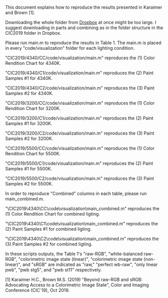 This document explains how to reproduce the results presented in Karaimer and Brown [1]. 

Downloading the whole folder from [Dropbox](https://www.dropbox.com/sh/louamwxabofc0wi/AABN5f5J3Uohsaud7IQxWoz6a?dl=0) at once might be too large. I suggest downloading in parts and combining as in the folder structure in the CIC2019 folder in Dropbox. 

Please run main.m to reproduce the results in Table 1. The main.m is placed in every "code/visualization" folder for each lighting condition. 

"CIC2019/4340/CC/code/visualization/main.m" reproduces the (1) Color Rendition Chart for 4340K. 

"CIC2019/4340/C1/code/visualization/main.m" reproduces the (2) Paint Samples #1 for 4340K. 

"CIC2019/4340/C2/code/visualization/main.m" reproduces the (3) Paint Samples #2 for 4340K. 

"CIC2019/3200/CC/code/visualization/main.m" reproduces the (1) Color Rendition Chart for 3200K. 

"CIC2019/3200/C1/code/visualization/main.m" reproduces the (2) Paint Samples #1 for 3200K. 

"CIC2019/3200/C2/code/visualization/main.m" reproduces the (3) Paint Samples #2 for 3200K. 

"CIC2019/5500/CC/code/visualization/main.m" reproduces the (1) Color Rendition Chart for 5500K. 

"CIC2019/5500/C1/code/visualization/main.m" reproduces the (2) Paint Samples #1 for 5500K. 

"CIC2019/5500/C2/code/visualization/main.m" reproduces the (3) Paint Samples #2 for 5500K. 

In order to reproduce "Combined" columns in each table, please run main_combined.m. 

"\CIC2019\4340\CC\code\visualization\main_combined.m" reproduces the (1) Color Rendition Chart for combined ligting.

"\CIC2019\4340\C1\code\visualization\main_combined.m" reproduces the (2) Paint Samples #1 for combined ligting.

"\CIC2019\4340\C2\code\visualization\main_combined.m" reproduces the (3) Paint Samples #2 for combined ligting. 

In these scripts outputs, the Table 1's "raw-RGB", "white-balanced raw-RGB", "colorimetric image state (linear)", "colorimetric image state (non-linear)", and "sRGB" are indicated as "raw," "perfect wb-raw", "only linear pwb", "pwb stg5", and "pwb st11" respectively. 

[1] Karaimer H.C., Brown M.S. (2019) "Beyond raw-RGB and sRGB: Advocating Access to a Colorimetric Image State", Color and Imaging Conference (CIC`19), Oct 2019.
